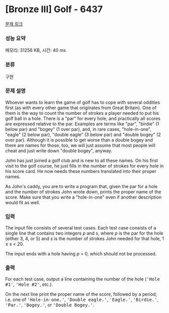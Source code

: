 # [Bronze III] Golf - 6437 

[문제 링크](https://www.acmicpc.net/problem/6437) 

### 성능 요약

메모리: 31256 KB, 시간: 40 ms

### 분류

구현

### 문제 설명

<p>Whoever wants to learn the game of golf has to cope with several oddities first (as with every other game that originates from Great Britain). One of them is the way to count the number of strokes a player needed to put his golf ball in a hole. There is a "par" for every hole, and practically all scores are expressed relative to the par. Examples are terms like "par", "birdie" (1 below par) and "bogey" (1 over par), and, in rare cases, "hole-in-one", "eagle" (2 below par), "double eagle" (3 below par) and "double bogey" (2 over par). Although it is possible to get worse than a double bogey and there are names for those, too, we will just assume that most people will cheat and just write down "double bogey", anyway.</p>

<p>John has just joined a golf club and is new to all these names. On his first visit to the golf course, he just fills in the number of strokes for every hole in his score card. He now needs these numbers translated into their proper names.</p>

<p>As John's caddy, you are to write a program that, given the par for a hole and the number of strokes John wrote down, prints the proper name of the score. Make sure that you write a "hole-in-one" even if another description would fit as well.</p>

### 입력 

 <p>The input file consists of several test cases. Each test case consists of a single line that contains two integers <i>p</i> and <i>s</i>, where <i>p</i> is the par for the hole (either 3, 4, or 5) and <i>s</i> is the number of strokes John needed for that hole, 1 ≤ <i>s</i> < 20.</p>

<p>The input ends with a hole having <i>p </i>= 0, which should not be processed.</p>

### 출력 

 <p>For each test case, output a line containing the number of the hole (<tt>'Hole #1'</tt>, <tt>'Hole #2'</tt>, etc.).</p>

<p>On the next line print the proper name of the score, followed by a period, i.e. one of <tt>'Hole-in-one.'</tt>, <tt>'Double eagle.'</tt>, <tt>'Eagle.'</tt>, <tt>'Birdie.'</tt>, <tt>'Par.'</tt>, <tt>'Bogey.'</tt>, or <tt>'Double Bogey.'</tt>.</p>

